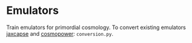 # Emulators

Train emulators for primordial cosmology.
To convert existing emulators [jaxcapse](https://github.com/CosmologicalEmulators/jaxcapse) and [cosmopower](https://github.com/cosmopower-organization): ```conversion.py```.
